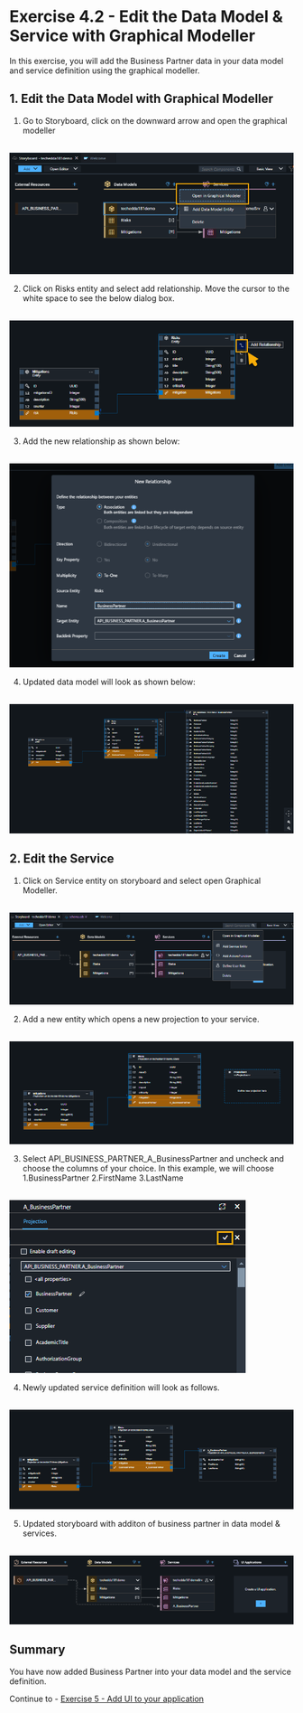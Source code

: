 # Exercise 4.2 - Edit the Data Model & Service with Graphical Modeller

In this exercise, you will add the Business Partner data in your data model and service definition using the graphical modeller.

## 1. Edit the Data Model with Graphical Modeller

1. Go to Storyboard, click on the downward arrow and open the graphical modeller

<br>![](/exercises/ex4/images/opengrapmod.png)

2. Click on Risks entity and select add relationship. Move the cursor to the white space to see the below dialog box.

<br>![](/exercises/ex4/images/addrelationship.png)

3. Add the new relationship as shown below:

<br>![](/exercises/ex4/images/newrelationship.png)

4. Updated data model will look as shown below:

<br>![](/exercises/ex4/images/modifieddm.png)

## 2. Edit the Service

1. Click on Service entity on storyboard and select open Graphical Modeller.

<br>![](/exercises/ex4/images/storyboardservice.png)

2. Add a new entity which opens a new projection to your service.

<br>![](/exercises/ex4/images/addprojection.png)

3. Select API_BUSINESS_PARTNER_A_BusinessPartner and uncheck <all properties> and choose the columns of your choice. In this example, we will choose 
1.BusinessPartner
2.FirstName
3.LastName

<br>![](/exercises/ex4/images/selectcolumns.png)

4. Newly updated service definition will look as follows.

<br>![](/exercises/ex4/images/newservicedefinition.png)

5. Updated storyboard with additon of business partner in data model & services.

<br>![](/exercises/ex4/images/updatedstoryboardbupa.png)

## Summary

You have now added Business Partner into your data model and the service definition.

Continue to - [Exercise 5 - Add UI to your application ](../../ex5/README.md)

